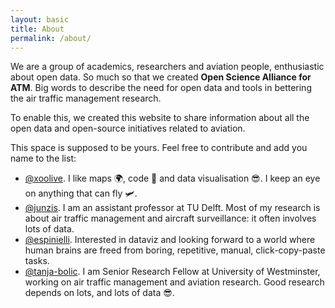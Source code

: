 ```yaml
---
layout: basic
title: About
permalink: /about/
---
```


We are a group of academics, researchers and aviation people, enthusiastic about open data. So much so that we created **Open Science Alliance for ATM**. Big words to describe the need for open data and tools in bettering the air traffic management research. 

To enable this, we created this website to share information about all the open data and open-source initiatives related to aviation.

This space is supposed to be yours. Feel free to contribute and add you name to the list:

- [@xoolive](https://github.com/xoolive). I like maps 🌍, code 🐍 and data visualisation 😎. I keep an eye on anything that can fly 🛩️.
- [@junzis](https://github.com/junzis/). I am an assistant professor at TU Delft. Most of my research is about air traffic management and aircraft surveillance: it often involves lots of data.
- [@espinielli](https://github.com/espinielli/). Interested in dataviz and looking forward to a world where human brains are freed from boring, repetitive, manual, click-copy-paste tasks.
- [@tanja-bolic](https://github.com/tanja-bolic). I am Senior Research Fellow at University of Westminster, working on air traffic management and aviation research. Good research depends on lots, and lots of data 😎.
